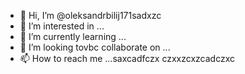 - 👋 Hi, I’m @oleksandrbilij171sadxzc
- 👀 I’m interested in ...
- 🌱 I’m currently learning ...
- 💞️ I’m looking tovbc collaborate on ...
- 📫 How to reach me ...saxcadfczx
czxxzcxzcadczxc
<!---xcv
oleksandrbilij171/oleksandrbilij171 is a ✨ special ✨ repository because its `README.md` (this file) appears on your GitHub profile.
You can click the Preview link to take a look at your changes.
--->
